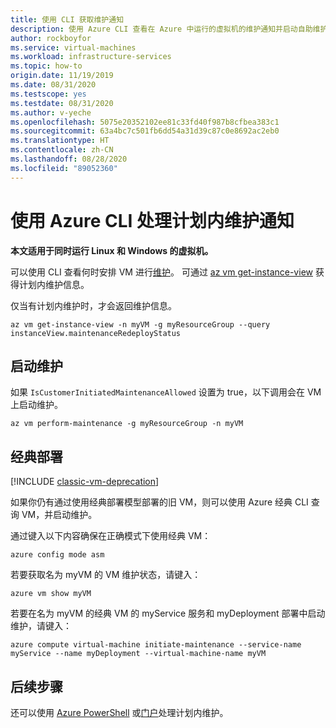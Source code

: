 ```yaml
---
title: 使用 CLI 获取维护通知
description: 使用 Azure CLI 查看在 Azure 中运行的虚拟机的维护通知并启动自助维护。
author: rockboyfor
ms.service: virtual-machines
ms.workload: infrastructure-services
ms.topic: how-to
origin.date: 11/19/2019
ms.date: 08/31/2020
ms.testscope: yes
ms.testdate: 08/31/2020
ms.author: v-yeche
ms.openlocfilehash: 5075e20352102ee81c33fd40f987b8cfbea383c1
ms.sourcegitcommit: 63a4bc7c501fb6dd54a31d39c87c0e8692ac2eb0
ms.translationtype: HT
ms.contentlocale: zh-CN
ms.lasthandoff: 08/28/2020
ms.locfileid: "89052360"
---
```

# <a name="handling-planned-maintenance-notifications-using-the-azure-cli"></a>使用 Azure CLI 处理计划内维护通知

**本文适用于同时运行 Linux 和 Windows 的虚拟机。**

可以使用 CLI 查看何时安排 VM 进行[维护](maintenance-notifications.md)。 可通过 [az vm get-instance-view](https://docs.azure.cn/cli/vm?view=azure-cli-latest#az-vm-get-instance-view) 获得计划内维护信息。

仅当有计划内维护时，才会返回维护信息。 

```azurecli
az vm get-instance-view -n myVM -g myResourceGroup --query instanceView.maintenanceRedeployStatus
```

## <a name="start-maintenance"></a>启动维护

如果 `IsCustomerInitiatedMaintenanceAllowed` 设置为 true，以下调用会在 VM 上启动维护。

```azurecli
az vm perform-maintenance -g myResourceGroup -n myVM 
```

## <a name="classic-deployments"></a>经典部署

[!INCLUDE [classic-vm-deprecation](../../includes/classic-vm-deprecation.md)]

如果你仍有通过使用经典部署模型部署的旧 VM，则可以使用 Azure 经典 CLI 查询 VM，并启动维护。

通过键入以下内容确保在正确模式下使用经典 VM：

```
azure config mode asm
```

若要获取名为 myVM 的 VM 维护状态，请键入：

```
azure vm show myVM 
``` 

若要在名为 myVM 的经典 VM 的 myService 服务和 myDeployment 部署中启动维护，请键入：

```
azure compute virtual-machine initiate-maintenance --service-name myService --name myDeployment --virtual-machine-name myVM
```

## <a name="next-steps"></a>后续步骤

还可以使用 [Azure PowerShell](maintenance-notifications-powershell.md) 或[门户](maintenance-notifications-portal.md)处理计划内维护。

<!-- Update_Description: update meta properties, wording update, update link -->